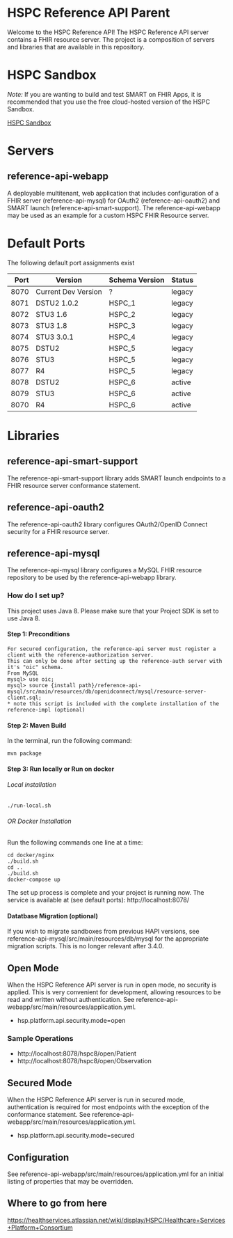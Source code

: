 # HSPC Reference API Parent

Welcome to the HSPC Reference API!  The HSPC Reference API server contains a FHIR resource server.  The project is a composition of servers and libraries that are available in this repository.

# HSPC Sandbox

*Note:* If you are wanting to build and test SMART on FHIR Apps, it is recommended that you use the free cloud-hosted version of the HSPC Sandbox.

[HSPC Sandbox](https://sandbox.hspconsortium.org)

# Servers

## reference-api-webapp
A deployable multitenant, web application that includes configuration of a FHIR server (reference-api-mysql) for OAuth2 (reference-api-oauth2) and SMART launch (reference-api-smart-support).  The reference-api-webapp may be used as an example for a custom HSPC FHIR Resource server.

# Default Ports
The following default port assignments exist

| Port        | Version             | Schema Version | Status |
|------------:| ------------------- | -------------- | ------ |
| 8070        | Current Dev Version | ?              | legacy |
| 8071        | DSTU2 1.0.2         | HSPC_1         | legacy |
| 8072        | STU3 1.6            | HSPC_2         | legacy |
| 8073        | STU3 1.8            | HSPC_3         | legacy |
| 8074        | STU3 3.0.1          | HSPC_4         | legacy |
| 8075        | DSTU2               | HSPC_5         | legacy |
| 8076        | STU3                | HSPC_5         | legacy |
| 8077        | R4                  | HSPC_5         | legacy |
| 8078        | DSTU2               | HSPC_6         | active |
| 8079        | STU3                | HSPC_6         | active |
| 8070       | R4                  | HSPC_6         | active |


# Libraries

## reference-api-smart-support
The reference-api-smart-support library adds SMART launch endpoints to a FHIR resource server conformance statement.

## reference-api-oauth2
The reference-api-oauth2 library configures OAuth2/OpenID Connect security for a FHIR resource server.

## reference-api-mysql
The reference-api-mysql library configures a MySQL FHIR resource repository to be used by the reference-api-webapp library.

### How do I set up?
This project uses Java 8.  Please make sure that your Project SDK is set to use Java 8.

#### Step 1: Preconditions
    For secured configuration, the reference-api server must register a client with the reference-authorization server.
    This can only be done after setting up the reference-auth server with it's "oic" schema. 
    From MySQL
    mysql> use oic;
    mysql> source {install path}/reference-api-mysql/src/main/resources/db/openidconnect/mysql/resource-server-client.sql;
    * note this script is included with the complete installation of the reference-impl (optional)

#### Step 2: Maven Build
In the terminal, run the following command:

    mvn package
    
#### Step 3: Run locally or Run on docker
###### Local installation

    ./run-local.sh

###### OR Docker Installation

Run the following commands one line at a time:

    cd docker/nginx
    ./build.sh
    cd ..
    ./build.sh
    docker-compose up
  
The set up process is complete and your project is running now. 
The service is available at (see default ports): 
    http://localhost:8078/
    
#### Datatbase Migration (optional)
If you wish to migrate sandboxes from previous HAPI versions, see reference-api-mysql/src/main/resources/db/mysql for the appropriate migration scripts.
This is no longer relevant after 3.4.0.

## Open Mode ##
When the HSPC Reference API server is run in open mode, no security is applied.  This is very convenient for development, allowing resources to be read and written without authentication.  See reference-api-webapp/src/main/resources/application.yml.
* hsp.platform.api.security.mode=open

### Sample Operations ###
* http://localhost:8078/hspc8/open/Patient
* http://localhost:8078/hspc8/open/Observation

## Secured Mode ##
When the HSPC Reference API server is run in secured mode, authentication is required for most endpoints with the exception of the conformance statement.  See reference-api-webapp/src/main/resources/application.yml.
* hsp.platform.api.security.mode=secured

## Configuration ##

See reference-api-webapp/src/main/resources/application.yml for an initial listing of properties that may be overridden.

## Where to go from here ##
https://healthservices.atlassian.net/wiki/display/HSPC/Healthcare+Services+Platform+Consortium